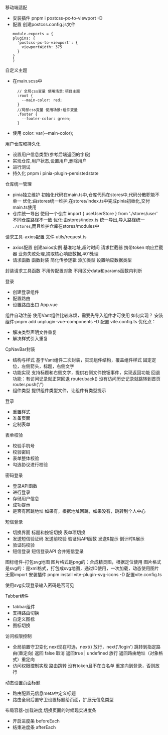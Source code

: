 移动端适配

- 安装插件
  pnpm i postcss-px-to-viewport -D
- 配置
  创建postcss.config.js文件
  ```
  module.exports = {
  plugins: {
    'postcss-px-to-viewport': {
      viewportWidth: 375
    }
  }
  }
  ```

自定义主题
- 在main.scss中
  ```
    // 全局css变量 使用场景:项目主题
    :root {
      --main-color: red;
    }
    //局部css变量 使用场景:组件变量
    .footer {
      --footer-color: green;
    }
  ```
- 使用
  color: var(--main-color);


用户仓库和持久化
- 设置用户信息类型(参考后端返回的字段)
- 实现仓库,用户状态,设置用户,删除用户
- 进行测试
- 持久化
  pnpm i pinia-plugin-persistedstate

仓库统一管理
- pinia独立维护
  初始化代码在main.ts中,仓库代码在stores中,代码分散职能不单一
  优化:由stores统一维护,在stores/index.ts中完成pinia初始化,交付main.ts使用
- 仓库统一导出
  使用一个仓库 import { useUserStore } from './stores/user' 不同仓库路径不一致
  优化:由stores/index.ts 统一导出,导入路径统一 `./stores`,而且维护仓库在stores/modules中

请求工具-axios配置  文件 utils/request.ts
- axios配置
  创建axios实例  基准地址,超时时间
  请求拦截器 携带token
  响应拦截器 业务失败处理,摘取核心响应数据,401处理
- 请求函数
  函数封装 简化传参逻辑
  添加类型 设置响应数据类型

封装请求工具函数
  不用传配置对象
  不用区分data和params函数内判断

登录
- 创建登录组件
- 配置路由
- 设置路由出口  App.vue

组件自动注册
使用Vant组件比较麻烦，需要先导入组件才可使用
如何实现？
安装组件:pnpm add unplugin-vue-components -D
配置 vite.config.ts
优化点：
- 解决类型声明文件重复
- 解决样式引入重复


CpNavBar封装
- 结构与样式
  基于Vant组件二次封装，实现组件结构，覆盖组件样式
  固定定位，左侧箭头，标题，右侧文字
- 功能实现
  支持标题和右侧文字，提供右侧文件按钮事件，实现返回功能
    回退功能：有访问记录就正常回退 router.back()
            没有访问历史记录就跳转到首页 router.push('/')
- 组件类型
  提供组件类型文件，让组件有类型提示


登录
- 重置样式
- 准备页面
- 定制表单
  
表单校验
- 校验手机号
- 校验密码
- 表单整体校验
- 勾选协议进行校验

密码登录
- 登录API函数
- 进行登录
- 存储用户信息
- 成功提示
- 是否有回跳地址 如果有，根据地址回跳，如果没有，跳转到个人中心

短信登录
- 切换界面
  标题和按钮切换
  表单项切换
- 发送短信验证码
  发送前校验
  验证码API函数
  发送&提示
  倒计时&展示
- 验证码校验
- 短信登录
  短信登录API
  合并短信登录

图标组件-打包svg地图
图片格式是png的：合成精灵图，根据定位使用
图片格式是svg的：是xml格式，打包成svg地图，通过ID使用，一次加载，动态使用图片无需import
安装插件 pnpm install vite-plugin-svg-icons -D
配置vite.config.ts

使用svg实现登录输入密码是否可见

Tabbar组件
- tabbar组件
- 支持路由切换
- 自定义图标
- 图标切换

访问权限控制
- 全局前置守卫变化
  next现在可选，next() 放行，next('/login') 跳转到指定路由(重定向)
  返回 false 取消
  返回true | undefined 放行
  返回路由地址（对象格式）重定向
- 访问权限控制实现
  路由跳转
  没有token且不在白名单 重定向到登录，否则放行


动态设置页面标题
- 路由配置元信息meta中定义标题
- 路由全局后置守卫设置标题给页面，扩展元信息类型

布局容器-加载进度,切换页面的时候现实进度条
- 开启进度条 beforeEach
- 结束进度条 afterEach
  